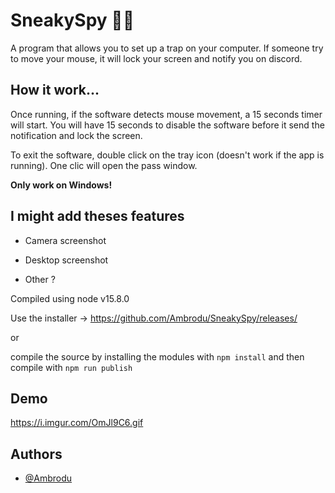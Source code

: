 # SneakySpy 🕵️‍♂️
A program that allows you to set up a trap on your computer. If someone try to move your mouse, it will lock your screen and notify you on discord.

## How it work...

Once running, if the software detects mouse movement, a 15 seconds timer will start. You will have 15 seconds to disable the software before it send the notification and lock the screen.

To exit the software, double click on the tray icon (doesn't work if the app is running). One clic will open the pass window.

**Only work on Windows!**

## I might add theses features

- Camera screenshot

- Desktop screenshot

- Other ?


Compiled using node v15.8.0

Use the installer -> https://github.com/Ambrodu/SneakySpy/releases/

or

compile the source by installing the modules with ``npm install`` and then compile with ``npm run publish``

## Demo

https://i.imgur.com/OmJl9C6.gif

## Authors

- [@Ambrodu](https://www.github.com/Ambrodu)
